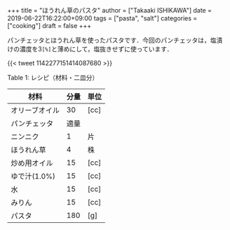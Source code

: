 +++
title = "ほうれん草のパスタ"
author = ["Takaaki ISHIKAWA"]
date = 2019-06-22T16:22:00+09:00
tags = ["pasta", "salt"]
categories = ["cooking"]
draft = false
+++

パンチェッタとほうれん草を使ったパスタです．今回のパンチェッタは，塩漬けの濃度を3<code>[%]</code>と薄めにして，塩抜きせずに使っています．

{{< tweet 1142277151414087680 >}}

<div class="table-caption">
  <span class="table-number">Table 1</span>:
  レシピ（材料・二皿分）
</div>

| 材料      | 分量 | 単位 |
|---------|----|----|
| オリーブオイル | 30  | [cc] |
| パンチェッタ | 適量 |      |
| ニンニク  | 1   | 片   |
| ほうれん草 | 4   | 株   |
| 炒め用オイル | 15  | [cc] |
| ゆで汁(1.0%) | 15  | [cc] |
| 水        | 15  | [cc] |
| みりん    | 15  | [cc] |
| パスタ    | 180 | [g]  |
